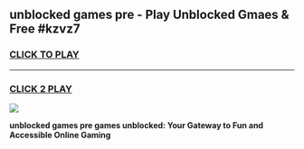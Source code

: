 
## unblocked games pre - Play Unblocked Gmaes & Free #kzvz7
<h3>
<a href="https://premium.freeplayer.one?title=unblocked_games_pre&ref=03M">CLICK TO PLAY</a></h3>
<hr>

<h3>
<a href="https://premium.freeplayer.one?title=unblocked_games_pre&ref=03M">CLICK 2 PLAY</a>
  
</h3>

<a href="https://premium.freeplayer.one?title=unblocked_games_pre&ref=03M"><img src="https://clearcache.store/games.png"></a>


**unblocked games pre games unblocked: Your Gateway to Fun and Accessible Online Gaming**
